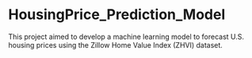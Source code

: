 # HousingPrice_Prediction_Model
This project aimed to develop a machine learning model to forecast U.S. housing prices using the Zillow Home Value Index (ZHVI) dataset. 
